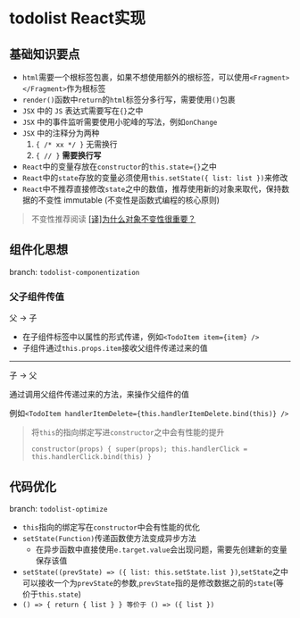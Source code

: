 # todolist React实现

## 基础知识要点
- `html`需要一个根标签包裹，如果不想使用额外的根标签，可以使用`<Fragment></Fragment>`作为根标签
- `render()`函数中`return`的`html`标签分多行写，需要使用`()`包裹
- `JSX` 中的 `JS` 表达式需要写在`{}`之中
- `JSX` 中的事件监听需要使用小驼峰的写法，例如`onChange`
- `JSX` 中的注释分为两种
    1. `{ /* xx */ }` 无需换行
    2. `{ // }` **需要换行写**
- `React`中的变量存放在`constructor`的`this.state={}`之中
- `React`中的`state`存放的变量必须使用`this.setState({ list: list })`来修改
- `React`中不推荐直接修改`state`之中的数值，推荐使用新的对象来取代，保持数据的不变性 immutable (不变性是函数式编程的核心原则)

> 不变性推荐阅读
>[[译]为什么对象不变性很重要？](https://zhuanlan.zhihu.com/p/130724120)

## 组件化思想

branch: `todolist-componentization`

### 父子组件传值

父 -> 子
- 在子组件标签中以属性的形式传递，例如`<TodoItem item={item} />`
- 子组件通过`this.props.item`接收父组件传递过来的值
---
子 -> 父

通过调用父组件传递过来的方法，来操作父组件的值

例如`<TodoItem handlerItemDelete={this.handlerItemDelete.bind(this)} />`

> 将`this`的指向绑定写进`constructor`之中会有性能的提升
>
> `constructor(props) { super(props); this.handlerClick = this.handlerClick.bind(this) }`


## 代码优化

branch: `todolist-optimize`

- `this`指向的绑定写在`constructor`中会有性能的优化
- `setState(Function)`传递函数使方法变成异步方法
    - 在异步函数中直接使用`e.target.value`会出现问题，需要先创建新的变量保存该值
- `setState((prevState) => ({ list: this.setState.list })`,`setState`之中可以接收一个为`prevState`的参数,`prevState`指的是修改数据之前的`state`(等价于`this.state`)
- `() => { return { list } } 等价于 () => ({ list })`
